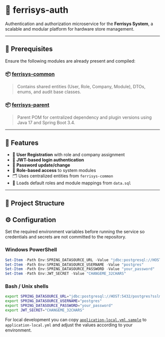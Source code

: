 # 🔐 ferrisys-auth

Authentication and authorization microservice for the **Ferrisys System**, a scalable and modular platform for hardware store management.

---

## 📌 Prerequisites

Ensure the following modules are already present and compiled:

### 📦 [ferrisys-common](../ferrisys-common)

> Contains shared entities (User, Role, Company, Module), DTOs, enums, and audit base classes.

### 📦 [ferrisys-parent](../ferrisys-parent)

> Parent POM for centralized dependency and plugin versions using Java 17 and Spring Boot 3.4.

---

## 🎯 Features

- 👤 **User Registration** with role and company assignment
- 🔐 **JWT-based login authentication**
- 🔄 **Password update/change**
- 🧩 **Role-based access** to system modules
- 🗂️ Uses centralized entities from `ferrisys-common`
- 📜 Loads default roles and module mappings from `data.sql`

---

## 📂 Project Structure

## ⚙️ Configuration

Set the required environment variables before running the service so credentials and secrets are not committed to the repository.

### Windows PowerShell

```powershell
Set-Item -Path Env:SPRING_DATASOURCE_URL -Value "jdbc:postgresql://HOST:5432/postgres?sslmode=require"
Set-Item -Path Env:SPRING_DATASOURCE_USERNAME -Value "postgres"
Set-Item -Path Env:SPRING_DATASOURCE_PASSWORD -Value "your_password"
Set-Item -Path Env:JWT_SECRET -Value "CHANGEME_32CHARS"
```

### Bash / Unix shells

```bash
export SPRING_DATASOURCE_URL="jdbc:postgresql://HOST:5432/postgres?sslmode=require"
export SPRING_DATASOURCE_USERNAME="postgres"
export SPRING_DATASOURCE_PASSWORD="your_password"
export JWT_SECRET="CHANGEME_32CHARS"
```

For local development you can copy [`application-local.yml.sample`](src/main/resources/application-local.yml.sample) to `application-local.yml` and adjust the values according to your environment.

